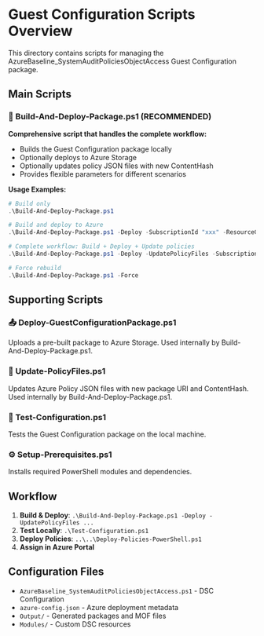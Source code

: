 # Guest Configuration Scripts Overview

This directory contains scripts for managing the AzureBaseline_SystemAuditPoliciesObjectAccess Guest Configuration package.

## Main Scripts

### 🔧 Build-And-Deploy-Package.ps1 (RECOMMENDED)
**Comprehensive script that handles the complete workflow:**
- Builds the Guest Configuration package locally
- Optionally deploys to Azure Storage
- Optionally updates policy JSON files with new ContentHash
- Provides flexible parameters for different scenarios

**Usage Examples:**
```powershell
# Build only
.\Build-And-Deploy-Package.ps1

# Build and deploy to Azure
.\Build-And-Deploy-Package.ps1 -Deploy -SubscriptionId "xxx" -ResourceGroupName "xxx" -StorageAccountName "xxx"

# Complete workflow: Build + Deploy + Update policies
.\Build-And-Deploy-Package.ps1 -Deploy -UpdatePolicyFiles -SubscriptionId "xxx" -ResourceGroupName "xxx" -StorageAccountName "xxx"

# Force rebuild
.\Build-And-Deploy-Package.ps1 -Force
```

## Supporting Scripts

### 📤 Deploy-GuestConfigurationPackage.ps1
Uploads a pre-built package to Azure Storage. Used internally by Build-And-Deploy-Package.ps1.

### 🔄 Update-PolicyFiles.ps1
Updates Azure Policy JSON files with new package URI and ContentHash. Used internally by Build-And-Deploy-Package.ps1.

### 🧪 Test-Configuration.ps1
Tests the Guest Configuration package on the local machine.

### ⚙️ Setup-Prerequisites.ps1
Installs required PowerShell modules and dependencies.

## Workflow

1. **Build & Deploy**: `.\Build-And-Deploy-Package.ps1 -Deploy -UpdatePolicyFiles ...`
2. **Test Locally**: `.\Test-Configuration.ps1`
3. **Deploy Policies**: `..\..\Deploy-Policies-PowerShell.ps1`
4. **Assign in Azure Portal**

## Configuration Files

- `AzureBaseline_SystemAuditPoliciesObjectAccess.ps1` - DSC Configuration
- `azure-config.json` - Azure deployment metadata
- `Output/` - Generated packages and MOF files
- `Modules/` - Custom DSC resources
